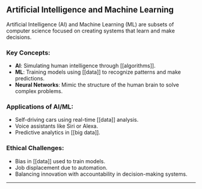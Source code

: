 ## Artificial Intelligence and Machine Learning
Artificial Intelligence (AI) and Machine Learning (ML) are subsets of computer science focused on creating systems that learn and make decisions.

### Key Concepts:
- **AI**: Simulating human intelligence through [[algorithms]].
- **ML**: Training models using [[data]] to recognize patterns and make predictions.
- **Neural Networks**: Mimic the structure of the human brain to solve complex problems.

### Applications of AI/ML:
- Self-driving cars using real-time [[data]] analysis.
- Voice assistants like Siri or Alexa.
- Predictive analytics in [[big data]].

### Ethical Challenges:
- Bias in [[data]] used to train models.
- Job displacement due to automation.
- Balancing innovation with accountability in decision-making systems.

---
